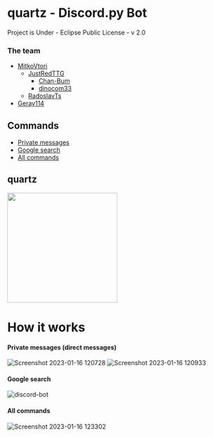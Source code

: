 # quartz - Discord.py Bot
Project is Under - Eclipse Public License - v 2.0


### The team
- [MitkoVtori](https://github.com/MitkoVtori)
  - [JustRedTTG](https://github.com/JustRedTTG)
    - [Chan-Bum](https://github.com/Chan-Bum)
    - [dinocom33](https://github.com/dinocom33)
  - [RadoslavTs](https://github.com/RadoslavTs)
- [Geray114](https://github.com/Geray114)


## Commands
- [Private messages](Private-messages-(direct-messages))
- [Google search](Google-search)
- [All commands](All-commands)


## quartz

<img width="250" src="https://user-images.githubusercontent.com/112943652/212664200-a73cbe65-d7fe-4853-896b-a8acaf84bed8.png">


# How it works

#### Private messages (direct messages)

![Screenshot 2023-01-16 120728](https://user-images.githubusercontent.com/112943652/212666399-2984162c-094e-4972-8a4b-9dfb39cfba3b.png)
![Screenshot 2023-01-16 120933](https://user-images.githubusercontent.com/112943652/212666484-9925d57b-acd9-42e3-97e6-85fe796500f5.png)

#### Google search

![discord-bot](https://user-images.githubusercontent.com/112943652/212666850-583d4012-873f-4d4b-92c7-4bfa9ebefcca.gif)

#### All commands

![Screenshot 2023-01-16 123302](https://user-images.githubusercontent.com/112943652/212666179-9aea2d07-dcf6-4293-93e6-09ed6cc1664d.png)
